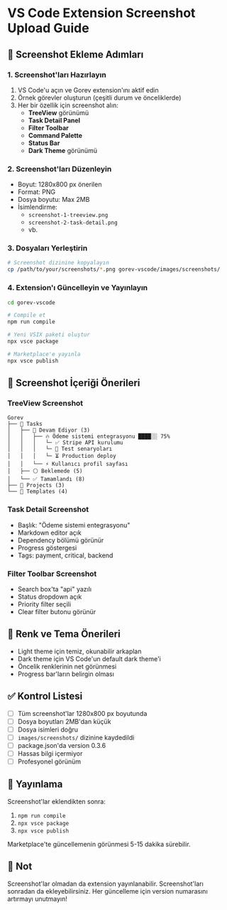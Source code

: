 # VS Code Extension Screenshot Upload Guide

## 📸 Screenshot Ekleme Adımları

### 1. Screenshot'ları Hazırlayın

1. VS Code'u açın ve Gorev extension'ını aktif edin
2. Örnek görevler oluşturun (çeşitli durum ve önceliklerde)
3. Her bir özellik için screenshot alın:
   - **TreeView** görünümü
   - **Task Detail Panel**
   - **Filter Toolbar**
   - **Command Palette**
   - **Status Bar**
   - **Dark Theme** görünümü

### 2. Screenshot'ları Düzenleyin

- Boyut: 1280x800 px önerilen
- Format: PNG
- Dosya boyutu: Max 2MB
- İsimlendirme:
  - `screenshot-1-treeview.png`
  - `screenshot-2-task-detail.png`
  - vb.

### 3. Dosyaları Yerleştirin

```bash
# Screenshot dizinine kopyalayın
cp /path/to/your/screenshots/*.png gorev-vscode/images/screenshots/
```

### 4. Extension'ı Güncelleyin ve Yayınlayın

```bash
cd gorev-vscode

# Compile et
npm run compile

# Yeni VSIX paketi oluştur
npx vsce package

# Marketplace'e yayınla
npx vsce publish
```

## 📝 Screenshot İçeriği Önerileri

### TreeView Screenshot

```
Gorev
├── 📁 Tasks
│   ├── 🔵 Devam Ediyor (3)
│   │   ├── 🔥 Ödeme sistemi entegrasyonu ████░░ 75%
│   │   │   └─ ✅ Stripe API kurulumu
│   │   │   └─ 🔄 Test senaryoları
│   │   │   └─ ⏳ Production deploy
│   │   └── ⚡ Kullanıcı profil sayfası
│   ├── ⚪ Beklemede (5)
│   └── ✅ Tamamlandı (8)
├── 📁 Projects (3)
└── 📁 Templates (4)
```

### Task Detail Screenshot

- Başlık: "Ödeme sistemi entegrasyonu"
- Markdown editor açık
- Dependency bölümü görünür
- Progress göstergesi
- Tags: payment, critical, backend

### Filter Toolbar Screenshot

- Search box'ta "api" yazılı
- Status dropdown açık
- Priority filter seçili
- Clear filter butonu görünür

## 🎨 Renk ve Tema Önerileri

- Light theme için temiz, okunabilir arkaplan
- Dark theme için VS Code'un default dark theme'i
- Öncelik renklerinin net görünmesi
- Progress bar'ların belirgin olması

## ✅ Kontrol Listesi

- [ ] Tüm screenshot'lar 1280x800 px boyutunda
- [ ] Dosya boyutları 2MB'dan küçük
- [ ] Dosya isimleri doğru
- [ ] `images/screenshots/` dizinine kaydedildi
- [ ] package.json'da version 0.3.6
- [ ] Hassas bilgi içermiyor
- [ ] Profesyonel görünüm

## 🚀 Yayınlama

Screenshot'lar eklendikten sonra:

1. `npm run compile`
2. `npx vsce package`
3. `npx vsce publish`

Marketplace'te güncellemenin görünmesi 5-15 dakika sürebilir.

## 📌 Not

Screenshot'lar olmadan da extension yayınlanabilir. Screenshot'ları sonradan da ekleyebilirsiniz. Her güncelleme için version numarasını artırmayı unutmayın!
